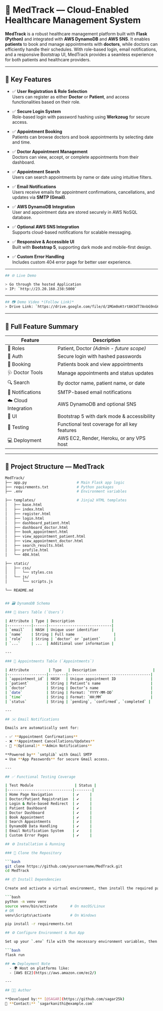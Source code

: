 # 🏥 MedTrack — Cloud-Enabled Healthcare Management System

**MedTrack** is a robust healthcare management platform built with **Flask (Python)** and integrated with **AWS DynamoDB** and **AWS SNS**. It enables **patients** to book and manage appointments with **doctors**, while doctors can efficiently handle their schedules. With role-based login, email notifications, and a responsive Bootstrap UI, MedTrack provides a seamless experience for both patients and healthcare providers.

---

## 📌 Key Features

- ✅ **User Registration & Role Selection**  
  Users can register as either **Doctor** or **Patient**, and access functionalities based on their role.

- ✅ **Secure Login System**  
  Role-based login with password hashing using **Werkzeug** for secure access.

- ✅ **Appointment Booking**  
  Patients can browse doctors and book appointments by selecting date and time.

- ✅ **Doctor Appointment Management**  
  Doctors can view, accept, or complete appointments from their dashboard.

- ✅ **Appointment Search**  
  Users can search appointments by name or date using intuitive filters.

- ✅ **Email Notifications**  
  Users receive emails for appointment confirmations, cancellations, and updates via **SMTP (Gmail)**.

- ✅ **AWS DynamoDB Integration**  
  User and appointment data are stored securely in AWS NoSQL database.

- ✅ **Optional AWS SNS Integration**  
  Supports cloud-based notifications for scalable messaging.

- ✅ **Responsive & Accessible UI**  
  Built with **Bootstrap 5**, supporting dark mode and mobile-first design.

- ✅ **Custom Error Handling**  
  Includes custom 404 error page for better user experience.

---

```bash
## 🌐 Live Demo 

> Go through the hosted Application  
> IP: `http://23.20.160.238:5000`
```
---
```bash
## 📷 Demo Video *(Follow Link)*
> Drive Link: `https://drive.google.com/file/d/1MGm0oKtrtAH3dT7AnbG9nG6Vw4QdI3Lz/view?usp=sharing`
```
---

## 🚀 Full Feature Summary

| Feature               | Description                                    |
|----------------------|------------------------------------------------|
| 👥 Roles              | Patient, Doctor *(Admin - future scope)*      |
| 🔐 Auth               | Secure login with hashed passwords             |
| 📅 Booking            | Patients book and view appointments            |
| 🩺 Doctor Tools       | Manage appointments and status updates         |
| 🔍 Search             | By doctor name, patient name, or date          |
| 📧 Notifications      | SMTP-based email notifications                 |
| ☁️ Cloud Integration  | AWS DynamoDB and optional SNS                  |
| 🎨 UI                 | Bootstrap 5 with dark mode & accessibility     |
| 🧪 Testing            | Functional test coverage for all key features  |
| 💻 Deployment         | AWS EC2, Render, Heroku, or any VPS host       |

---

## 📁 Project Structure — MedTrack

```bash
MedTrack/
├── app.py                       # Main Flask app logic
├── requirements.txt             # Python packages
├── .env                         # Environment variables

├── templates/                   # Jinja2 HTML templates
│   ├── base.html
│   ├── index.html
│   ├── register.html
│   ├── login.html
│   ├── dashboard_patient.html
│   ├── dashboard_doctor.html
│   ├── book_appointment.html
│   ├── view_appointment_patient.html
│   ├── view_appointment_doctor.html
│   ├── search_results.html
│   ├── profile.html
│   └── 404.html

├── static/
│   ├── css/
│   │   └── styles.css
│   └── js/
│       └── scripts.js

└── README.md


## 🗃️ DynamoDB Schema

### 📌 Users Table (`Users`)

| Attribute | Type | Description                 |
|-----------|------|-----------------------------|
| `email`   | HASH | Unique user identifier      |
| `name`    | String | Full name                  |
| `role`    | String | `doctor` or `patient`      |
| `...`     | ...  | Additional user information |

---

### 📌 Appointments Table (`Appointments`)

| Attribute         | Type   | Description                          |
|------------------|--------|--------------------------------------|
| `appointment_id` | HASH   | Unique appointment ID                |
| `patient`        | String | Patient’s name                       |
| `doctor`         | String | Doctor’s name                        |
| `date`           | String | Format: `YYYY-MM-DD`                 |
| `time`           | String | Format: `HH:MM`                      |
| `status`         | String | `pending`, `confirmed`, `completed` |

---

## ✉️ Email Notifications

Emails are automatically sent for:

- ✅ **Appointment Confirmations**
- ❌ **Appointment Cancellations/Updates**
- 🔔 *(Optional)* **Admin Notifications**

**Powered by** `smtplib` with Gmail SMTP  
➡️ Use **App Passwords** for secure Gmail access.

---

## ✅ Functional Testing Coverage

| Test Module                   | Status |
|------------------------------|--------|
| Home Page Navigation         | ✔️     |
| Doctor/Patient Registration  | ✔️     |
| Login & Role-based Redirect  | ✔️     |
| Patient Dashboard            | ✔️     |
| Doctor Dashboard             | ✔️     |
| Book Appointment             | ✔️     |
| Search Appointments          | ✔️     |
| DynamoDB Data Handling       | ✔️     |
| Email Notification System    | ✔️     |
| Custom Error Pages           | ✔️     |

## ⚙️ Installation & Running

### 🔁 Clone the Repository

```bash
git clone https://github.com/yourusername/MedTrack.git
cd MedTrack

## 📦 Install Dependencies

Create and activate a virtual environment, then install the required packages:

```bash
python -m venv venv
source venv/bin/activate      # On macOS/Linux
# OR
venv\Scripts\activate         # On Windows

pip install -r requirements.txt

## ⚙️ Configure Environment & Run App

Set up your `.env` file with the necessary environment variables, then run the Flask app using:

```bash
flask run

## ☁️ Deployment Note 
  - 🌍 Host on platforms like:
  - [AWS EC2](https://aws.amazon.com/ec2/)

---

## 👨‍💻 Author

**Developed by:** [@SAGAR](https://github.com/sagar25k)  
📧 **Contact:** `sagarkanithi@example.com`
